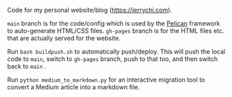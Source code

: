 Code for my personal website/blog (https://jerrychi.com).

`main` branch is for the code/config which is used by the [Pelican](https://blog.getpelican.com/) framework to auto-generate HTML/CSS files.
`gh-pages` branch is for the HTML files etc. that are actually served for the website.

Run `bash buildpush.sh` to automatically push/deploy. This will push the local code to `main`, switch to `gh-pages` branch, push to that too, and then switch back to `main` . 

Run `python medium_to_markdown.py` for an interactive migration tool to convert a Medium article into a markdown file.

